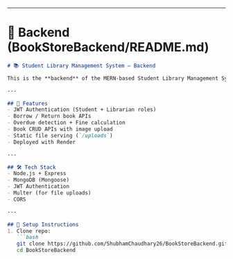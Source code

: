 
---

# 📌 **Backend (BookStoreBackend/README.md)**

```markdown
# 📚 Student Library Management System – Backend

This is the **backend** of the MERN-based Student Library Management System, built with **Node.js + Express + MongoDB** and deployed on **Render**.

---

## 🚀 Features
- JWT Authentication (Student + Librarian roles)
- Borrow / Return book APIs
- Overdue detection + Fine calculation
- Book CRUD APIs with image upload
- Static file serving (`/uploads`)
- Deployed with Render

---

## 🛠️ Tech Stack
- Node.js + Express
- MongoDB (Mongoose)
- JWT Authentication
- Multer (for file uploads)
- CORS

---

## 🔧 Setup Instructions
1. Clone repo:
   ```bash
   git clone https://github.com/ShubhamChaudhary26/BookStoreBackend.git
   cd BookStoreBackend
